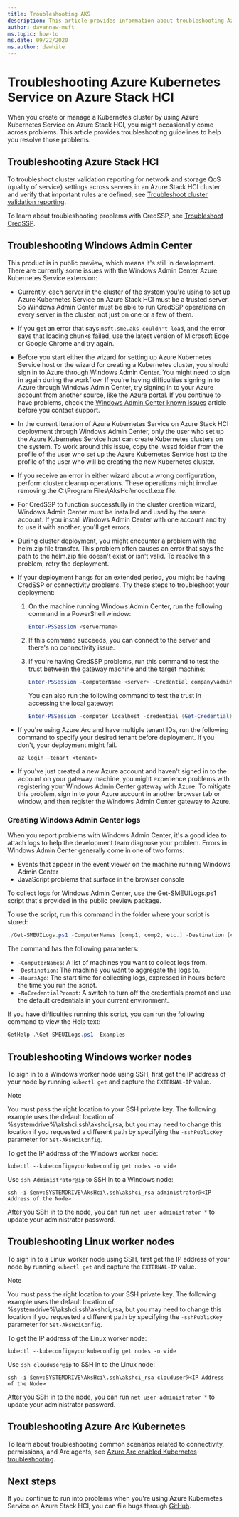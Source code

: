 ```yaml
---
title: Troubleshooting AKS
description: This article provides information about troubleshooting Azure Kubernetes Service (AKS) on Azure Stack HCI.
author: davannaw-msft
ms.topic: how-to
ms.date: 09/22/2020
ms.author: dawhite
---
```


# Troubleshooting Azure Kubernetes Service on Azure Stack HCI

When you create or manage a Kubernetes cluster by using Azure Kubernetes Service on Azure Stack HCI, you might occasionally come across problems. This article provides troubleshooting guidelines to help you resolve those problems.

## Troubleshooting Azure Stack HCI
To troubleshoot cluster validation reporting for network and storage QoS (quality of service) settings across servers in an Azure Stack HCI cluster and verify that important rules are defined, see [Troubleshoot cluster validation reporting](../hci/manage/validate-qos.md).

To learn about troubleshooting problems with CredSSP, see [Troubleshoot CredSSP](../hci/manage/troubleshoot-credssp.md).

## Troubleshooting Windows Admin Center
This product is in public preview, which means it's still in development. There are currently some issues with the Windows Admin Center Azure Kubernetes Service extension: 
* Currently, each server in the cluster of the system you're using to set up Azure Kubernetes Service on Azure Stack HCI must be a trusted server. So Windows Admin Center must be able to run CredSSP operations on every server in the cluster, not just on one or a few of them. 
* If you get an error that says `msft.sme.aks couldn't load`, and the error says that loading chunks failed, use the latest version of Microsoft Edge or Google Chrome and try again.
* Before you start either the wizard for setting up Azure Kubernetes Service host or the wizard for creating a Kubernetes cluster, you should sign in to Azure through Windows Admin Center. You might need to sign in again during the workflow. If you're having difficulties signing in to Azure through Windows Admin Center, try signing in to your Azure account from another source, like the [Azure portal](https://portal.azure.com/). If you continue to have problems, check the [Windows Admin Center known issues](/windows-server/manage/windows-admin-center/support/known-issues) article before you contact support.
* In the current iteration of Azure Kubernetes Service on Azure Stack HCI deployment through Windows Admin Center, only the user who set up the Azure Kubernetes Service host can create Kubernetes clusters on the system. To work around this issue, copy the .wssd folder from the profile of the user who set up the Azure Kubernetes Service host to the profile of the user who will be creating the new Kubernetes cluster.
* If you receive an error in either wizard about a wrong configuration, perform cluster cleanup operations. These operations might involve removing the C:\Program Files\AksHci\mocctl.exe file.
* For CredSSP to function successfully in the cluster creation wizard, Windows Admin Center must be installed and used by the same account. If you install Windows Admin Center with one account and try to use it with another, you'll get errors.
* During cluster deployment, you might encounter a problem with the helm.zip file transfer. This problem often causes an error that says the path to the helm.zip file doesn't exist or isn't valid. To resolve this problem, retry the deployment.
* If your deployment hangs for an extended period, you might be having CredSSP or connectivity problems. Try these steps to troubleshoot your deployment: 
    1.	On the machine running Windows Admin Center, run the following command in a PowerShell window: 
          ```PowerShell
          Enter-PSSession <servername>
          ```
    2.	If this command succeeds, you can connect to the server and there's no connectivity issue.
    
    3.	If you're having CredSSP problems, run this command to test the trust between the gateway machine and the target machine: 
          ```PowerShell
          Enter-PSSession –ComputerName <server> –Credential company\administrator –Authentication CredSSP
          ``` 
        You can also run the following command to test the trust in accessing the local gateway: 
          ```PowerShell
          Enter-PSSession -computer localhost -credential (Get-Credential)
          ``` 
* If you're using Azure Arc and have multiple tenant IDs, run the following command to specify your desired tenant before deployment. If you don't, your deployment might fail.

   ```Azure CLI
   az login –tenant <tenant>
   ```
* If you've just created a new Azure account and haven't signed in to the account on your gateway machine, you might experience problems with registering your Windows Admin Center gateway with Azure. To mitigate this problem, sign in to your Azure account in another browser tab or window, and then register the Windows Admin Center gateway to Azure.

### Creating Windows Admin Center logs
When you report problems with Windows Admin Center, it's a good idea to attach logs to help the development team diagnose your problem. Errors in Windows Admin Center generally come in one of two forms: 
- Events that appear in the event viewer on the machine running Windows Admin Center 
- JavaScript problems that surface in the browser console 

To collect logs for Windows Admin Center, use the Get-SMEUILogs.ps1 script that's provided in the public preview package. 
 
To use the script, run this command in the folder where your script is stored: 
 
```PowerShell
./Get-SMEUILogs.ps1 -ComputerNames [comp1, comp2, etc.] -Destination [comp3] -HoursAgo [48] -NoCredentialPrompt
```
 
The command has the following parameters:
 
* `-ComputerNames`: A list of machines you want to collect logs from.
* `-Destination`: The machine you want to aggregate the logs to.
* `-HoursAgo`: The start time for collecting logs, expressed in hours before the time you run the script.
* `-NoCredentialPrompt`: A switch to turn off the credentials prompt and use the default credentials in your current environment.
 
If you have difficulties running this script, you can run the following command to view the Help text: 
 
```PowerShell
GetHelp .\Get-SMEUILogs.ps1 -Examples
```

## Troubleshooting Windows worker nodes 
To sign in to a Windows worker node using SSH, first get the IP address of your node by running `kubectl get` and capture the `EXTERNAL-IP` value.

   > [!NOTE]
   > You must pass the right location to your SSH private key. The following example uses the default location of %systemdrive%\akshci\.ssh\akshci_rsa, but you may need to change this location if you requested a different path by specifying the `-sshPublicKey` parameter for `Set-AksHciConfig`.

To get the IP address of the Windows worker node:  

```
kubectl --kubeconfig=yourkubeconfig get nodes -o wide
```  

Use `ssh Administrator@ip` to SSH in to a Windows node:  

```
ssh -i $env:SYSTEMDRIVE\AksHci\.ssh\akshci_rsa administrator@<IP Address of the Node>
```
  
After you SSH in to the node, you can run `net user administrator *` to update your administrator password. 


## Troubleshooting Linux worker nodes 
To sign in to a Linux worker node using SSH, first get the IP address of your node by running `kubectl get` and capture the `EXTERNAL-IP` value.


   > [!NOTE]
   > You must pass the right location to your SSH private key. The following example uses the default location of %systemdrive%\akshci\.ssh\akshci_rsa, but you may need to change this location if you requested a different path by specifying the `-sshPublicKey` parameter for `Set-AksHciConfig`.

To get the IP address of the Linux worker node:  

```
kubectl --kubeconfig=yourkubeconfig get nodes -o wide
```  

Use `ssh clouduser@ip` to SSH in to the Linux node: 

```
ssh -i $env:SYSTEMDRIVE\AksHci\.ssh\akshci_rsa clouduser@<IP Address of the Node>
```  

After you SSH in to the node, you can run `net user administrator *` to update your administrator password. 

## Troubleshooting Azure Arc Kubernetes
To learn about troubleshooting common scenarios related to connectivity, permissions, and Arc agents, see [Azure Arc enabled Kubernetes troubleshooting](/azure/azure-arc/kubernetes/troubleshooting).

## Next steps
If you continue to run into problems when you're using Azure Kubernetes Service on Azure Stack HCI, you can file bugs through [GitHub](https://aka.ms/aks-hci-issues).
